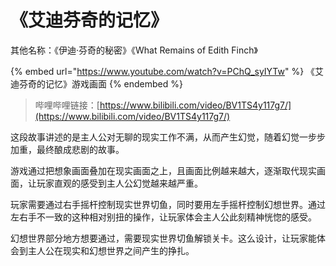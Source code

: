 # 《艾迪芬奇的记忆》

其他名称：《伊迪·芬奇的秘密》《What Remains of Edith Finch》

{% embed url="https://www.youtube.com/watch?v=PChQ_syIYTw" %}
《艾迪芬奇的记忆》游戏画面
{% endembed %}

> 哔哩哔哩链接：[https://www.bilibili.com/video/BV1TS4y117g7/](https://www.bilibili.com/video/BV1TS4y117g7/)

这段故事讲述的是主人公对无聊的现实工作不满，从而产生幻觉，随着幻觉一步步加重，最终酿成悲剧的故事。

游戏通过把想象画面叠加在现实画面之上，且画面比例越来越大，逐渐取代现实画面，让玩家直观的感受到主人公幻觉越来越严重。

玩家需要通过右手摇杆控制现实世界切鱼，同时要用左手摇杆控制幻想世界。通过左右手不一致的这种相对别扭的操作，让玩家体会主人公此刻精神恍惚的感受。

幻想世界部分地方想要通过，需要现实世界切鱼解锁关卡。这么设计，让玩家能体会到主人公在现实和幻想世界之间产生的挣扎。

